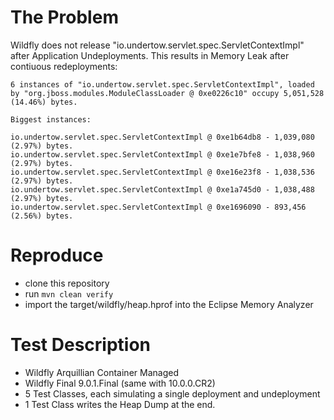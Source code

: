# The Problem

Wildfly does not release "io.undertow.servlet.spec.ServletContextImpl" after Application Undeployments. This results in Memory Leak after contiuous redeployments:

```
6 instances of "io.undertow.servlet.spec.ServletContextImpl", loaded by "org.jboss.modules.ModuleClassLoader @ 0xe0226c10" occupy 5,051,528 (14.46%) bytes.

Biggest instances:

io.undertow.servlet.spec.ServletContextImpl @ 0xe1b64db8 - 1,039,080 (2.97%) bytes.
io.undertow.servlet.spec.ServletContextImpl @ 0xe1e7bfe8 - 1,038,960 (2.97%) bytes.
io.undertow.servlet.spec.ServletContextImpl @ 0xe16e23f8 - 1,038,536 (2.97%) bytes.
io.undertow.servlet.spec.ServletContextImpl @ 0xe1a745d0 - 1,038,488 (2.97%) bytes.
io.undertow.servlet.spec.ServletContextImpl @ 0xe1696090 - 893,456 (2.56%) bytes.
```

# Reproduce

* clone this repository
* run
```mvn clean verify```
* import the target/wildfly/heap.hprof into the Eclipse Memory Analyzer


# Test Description

* Wildfly Arquillian Container Managed
* Wildfly Final 9.0.1.Final (same with 10.0.0.CR2)
* 5 Test Classes, each simulating a single deployment and undeployment
* 1 Test Class writes the Heap Dump at the end.
